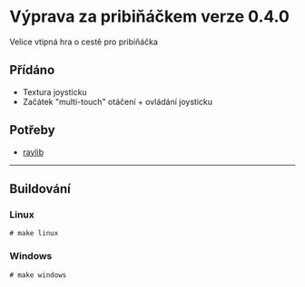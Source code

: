# Výprava za pribiňáčkem verze 0.4.0
Velice vtipná hra o cestě pro pribiňáčka

## Přídáno
- Textura joysticku
- Začátek "multi-touch" otáčení + ovládání joysticku

## Potřeby
- [raylib](https://github.com/raysan5/raylib)

-------------
## Buildování
### Linux
`# make linux`

### Windows
`# make windows`
